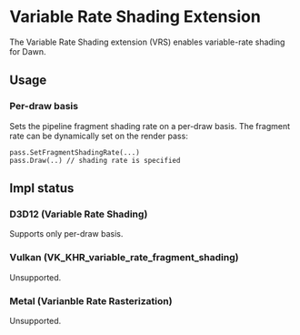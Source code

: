 # Variable Rate Shading Extension
The Variable Rate Shading extension (VRS) enables variable-rate shading for Dawn.

## Usage

### Per-draw basis
Sets the pipeline fragment shading rate on a per-draw basis. The fragment rate can be dynamically set on the render pass:

```
pass.SetFragmentShadingRate(...)
pass.Draw(..) // shading rate is specified
```

## Impl status

### D3D12 (Variable Rate Shading)
Supports only per-draw basis.

### Vulkan (VK_KHR_variable_rate_fragment_shading)
Unsupported.

### Metal (Varianble Rate Rasterization)
Unsupported.